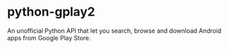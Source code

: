 # python-gplay2

An unofficial Python API that let you search, browse and download Android apps from Google Play Store.


